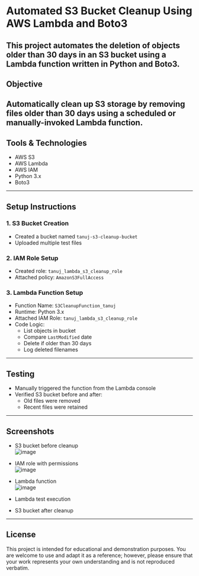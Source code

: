 # Automated S3 Bucket Cleanup Using AWS Lambda and Boto3
This project automates the deletion of objects older than 30 days in an S3 bucket using a Lambda function written in Python and Boto3.
---

## Objective
Automatically clean up S3 storage by removing files older than 30 days using a scheduled or manually-invoked Lambda function.
---

## Tools & Technologies
- AWS S3
- AWS Lambda
- AWS IAM
- Python 3.x
- Boto3
---

## Setup Instructions
### 1. S3 Bucket Creation
- Created a bucket named `tanuj-s3-cleanup-bucket`
- Uploaded multiple test files

### 2. IAM Role Setup
- Created role: `tanuj_lambda_s3_cleanup_role`
- Attached policy: `AmazonS3FullAccess`

### 3. Lambda Function Setup
- Function Name: `S3CleanupFunction_tanuj`
- Runtime: Python 3.x
- Attached IAM Role: `tanuj_lambda_s3_cleanup_role`
- Code Logic:
  - List objects in bucket
  - Compare `LastModified` date
  - Delete if older than 30 days
  - Log deleted filenames
---

## Testing
- Manually triggered the function from the Lambda console
- Verified S3 bucket before and after:
  - Old files were removed
  - Recent files were retained
---

## Screenshots
- S3 bucket before cleanup<br>
  ![image](https://github.com/user-attachments/assets/5f55a3f0-bfe5-41bc-931f-4a2f3c0e859b)<br>
- IAM role with permissions<br>
  ![image](https://github.com/user-attachments/assets/15fad19b-5bba-4017-845a-49c1b99dc17d)<br>
- Lambda function<br>
  ![image](https://github.com/user-attachments/assets/959be881-fa48-4a97-aa18-10678ba3b34c)<br>
- Lambda test execution<br>
  
- S3 bucket after cleanup<br>
---

## License
This project is intended for educational and demonstration purposes. You are welcome to use and adapt it as a reference; however, please ensure that your work represents your own understanding and is not reproduced verbatim.
